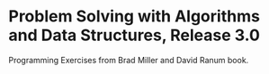 # Problem Solving with Algorithms and Data Structures, Release 3.0
Programming Exercises from Brad Miller and David Ranum book.

